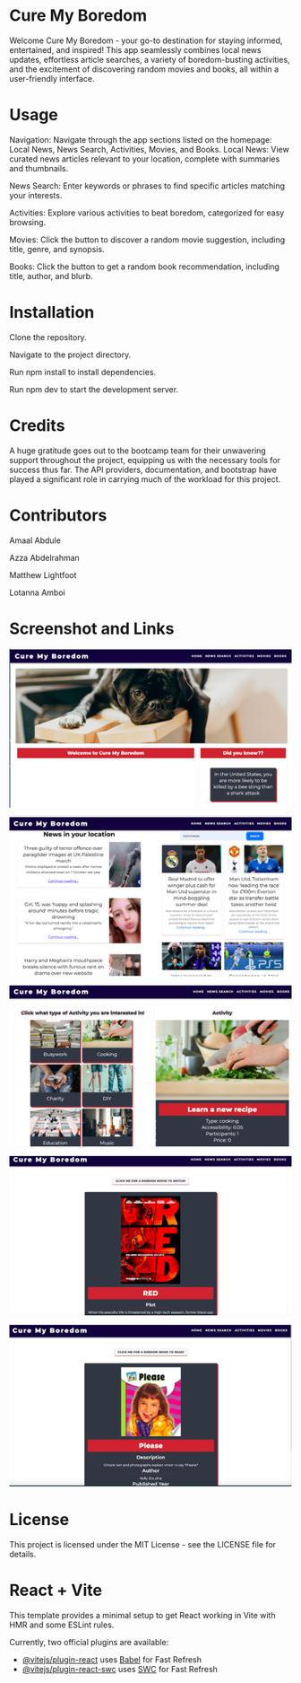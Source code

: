 # Cure My Boredom

Welcome Cure My Boredom - your go-to destination for staying informed, entertained, and inspired! This app seamlessly combines local news updates, effortless article searches, a variety of boredom-busting activities, and the excitement of discovering random movies and books, all within a user-friendly interface.


# Usage
Navigation: Navigate through the app sections listed on the homepage: Local News, News Search, Activities, Movies, and Books.
Local News: View curated news articles relevant to your location, complete with summaries and thumbnails.

News Search: Enter keywords or phrases to find specific articles matching your interests.

Activities: Explore various activities to beat boredom, categorized for easy browsing.

Movies: Click the button to discover a random movie suggestion, including title, genre, and synopsis.

Books: Click the button to get a random book recommendation, including title, author, and blurb.


# Installation
Clone the repository.

Navigate to the project directory.

Run npm install to install dependencies.

Run npm dev to start the development server.


# Credits 
A huge gratitude goes out to the bootcamp team for their unwavering support throughout the project, equipping us with the necessary tools for success thus far. The API providers, documentation, and bootstrap have played a significant role in carrying much of the workload for this project.




# Contributors

Amaal Abdule

Azza Abdelrahman

Matthew Lightfoot

Lotanna Amboi



# Screenshot and Links 
![Landing page](public/assets/Screenshots/1.png)

![Home page](public/assets/Screenshots/2.png)

![Activities page](public/assets/Screenshots/3.png)

![Movies page](public/assets/Screenshots/4.png)

![Books page](public/assets/Screenshots/5.png)



# License
This project is licensed under the MIT License - see the LICENSE file for details.


# React + Vite

This template provides a minimal setup to get React working in Vite with HMR and some ESLint rules.

Currently, two official plugins are available:

- [@vitejs/plugin-react](https://github.com/vitejs/vite-plugin-react/blob/main/packages/plugin-react/README.md) uses [Babel](https://babeljs.io/) for Fast Refresh
- [@vitejs/plugin-react-swc](https://github.com/vitejs/vite-plugin-react-swc) uses [SWC](https://swc.rs/) for Fast Refresh

